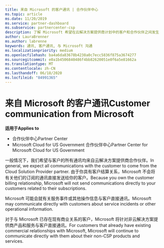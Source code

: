 ```yaml
---
title: 来自 Microsoft 的客户通讯 | 合作伙伴中心
ms.topic: article
ms.date: 11/20/2019
ms.service: partner-dashboard
ms.subservice: partnercenter-csp
description: 了解 Microsoft 希望在云解决方案提供商计划中的客户和合作伙伴之间发生客户通信的方式。
author: LauraBrenner
ms.author: labrenne
keywords: 通讯, 客户通讯, 与 Microsoft 沟通
ms.localizationpriority: medium
ms.openlocfilehash: ba4a6da83678b4238a0c7ecc5836f875a3674277
ms.sourcegitcommit: e0a1b4506840486f4bb82620051e0f6a5e81662a
ms.translationtype: MT
ms.contentlocale: zh-CN
ms.lasthandoff: 06/18/2020
ms.locfileid: "84991365"
---
```

# <a name="customer-communication-from-microsoft"></a><span data-ttu-id="8f9da-104">来自 Microsoft 的客户通讯</span><span class="sxs-lookup"><span data-stu-id="8f9da-104">Customer communication from Microsoft</span></span>

<span data-ttu-id="8f9da-105">**适用于**</span><span class="sxs-lookup"><span data-stu-id="8f9da-105">**Applies to**</span></span>

-  <span data-ttu-id="8f9da-106">合作伙伴中心</span><span class="sxs-lookup"><span data-stu-id="8f9da-106">Partner Center</span></span>
-  <span data-ttu-id="8f9da-107">Microsoft Cloud for US Government 合作伙伴中心</span><span class="sxs-lookup"><span data-stu-id="8f9da-107">Partner Center for Microsoft Cloud for US Government</span></span>


<span data-ttu-id="8f9da-108">一般情况下，我们希望与客户的所有通讯均来自云解决方案提供商合作伙伴。</span><span class="sxs-lookup"><span data-stu-id="8f9da-108">In general, we expect all communications with the customer to come from the Cloud Solution Provider partner.</span></span> <span data-ttu-id="8f9da-109">由于你具有客户结算关系，Microsoft 不会将有关他们的订阅的通讯直接发送给你的客户。</span><span class="sxs-lookup"><span data-stu-id="8f9da-109">Because you own the customer billing relationship, Microsoft will not send communications directly to your customers related to their subscriptions.</span></span>

<span data-ttu-id="8f9da-110">Microsoft 可能会就有关服务事件或其他操作信息与客户直接通讯。</span><span class="sxs-lookup"><span data-stu-id="8f9da-110">Microsoft may communicate directly with customers about service incidents or other operational information.</span></span>

<span data-ttu-id="8f9da-111">对于与 Microsoft 已存在现有商业关系的客户，Microsoft 将针对非云解决方案提供商产品和服务与客户直接通讯。</span><span class="sxs-lookup"><span data-stu-id="8f9da-111">For customers that already have existing commercial relationships with Microsoft, Microsoft will continue to communicate directly with them about their non-CSP products and services.</span></span>

 

 



